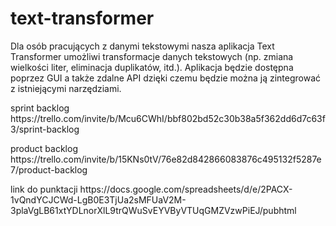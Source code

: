 # text-transformer
<p>Dla osób pracujących z danymi tekstowymi nasza aplikacja Text Transformer umożliwi transformacje danych tekstowych (np. zmiana wielkości liter, eliminacja duplikatów, itd.). Aplikacja będzie dostępna poprzez GUI a także zdalne API dzięki czemu będzie można ją zintegrować z istniejącymi narzędziami.</p>
<p> sprint backlog https://trello.com/invite/b/Mcu6CWhI/bbf802bd52c30b38a5f362dd6d7c63f3/sprint-backlog </p>
<p> product backlog https://trello.com/invite/b/15KNs0tV/76e82d842866083876c495132f5287e7/product-backlog </p>
<p> link do punktacji https://docs.google.com/spreadsheets/d/e/2PACX-1vQndYCJCWd-LgB0E3TjUa2sMFUaV2M-3plaVgLB61xtYDLnorXlL9trQWuSvEYVByVTUqGMZVzwPiEJ/pubhtml </p>

